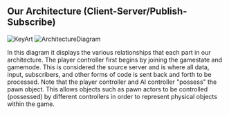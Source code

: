 
## Our Architecture (Client-Server/Publish-Subscribe)
![KeyArt](https://user-images.githubusercontent.com/77936719/113371716-432c1400-9324-11eb-8017-18154bc76ac4.JPG)
![ArchitectureDiagram](https://user-images.githubusercontent.com/77936719/113371721-458e6e00-9324-11eb-9625-02df99f9a765.JPG)

In this diagram it displays the various relationships that each part in our architecture. The player controller first begins by joining the gamestate and gamemode. This is considered the source server and is where all data, input, subscribers, and other forms of code is sent back and forth to be processed. Note that the player controller and AI controller "possess" the pawn object. This allows objects such as pawn actors to be controlled (possessed) by different controllers in order to represent physical objects within the game. 



